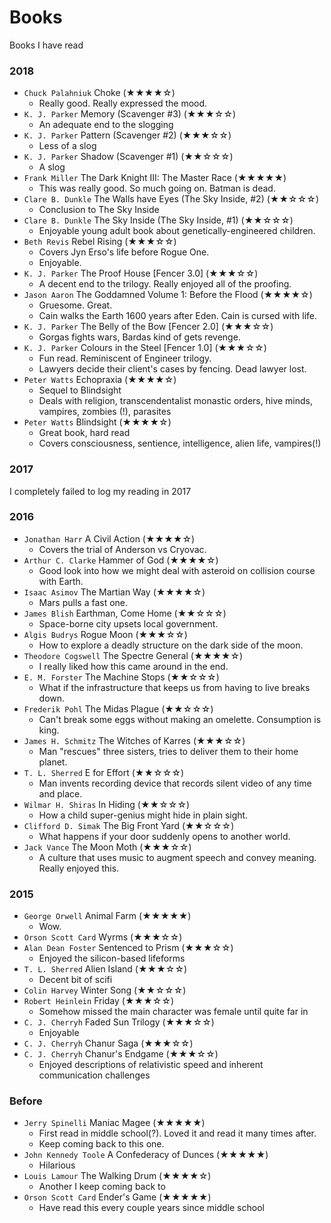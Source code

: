 # Books
Books I have read

### 2018

* `Chuck Palahniuk` Choke (★★★★☆)
    * Really good. Really expressed the mood.
* `K. J. Parker` Memory (Scavenger #3) (★★★☆☆)
    * An adequate end to the slogging
* `K. J. Parker` Pattern (Scavenger #2) (★★★☆☆)
    * Less of a slog
* `K. J. Parker` Shadow (Scavenger #1) (★★☆☆☆)
    * A slog
* `Frank Miller` The Dark Knight III: The Master Race (★★★★★)
    * This was really good. So much going on. Batman is dead.
* `Clare B. Dunkle` The Walls have Eyes (The Sky Inside, #2) (★★☆☆☆)
    * Conclusion to The Sky Inside
* `Clare B. Dunkle` The Sky Inside (The Sky Inside, #1) (★★☆☆☆)
    * Enjoyable young adult book about genetically-engineered children.
* `Beth Revis` Rebel Rising (★★★☆☆)
    * Covers Jyn Erso's life before Rogue One.
    * Enjoyable.
* `K. J. Parker` The Proof House [Fencer 3.0] (★★★☆☆)
    * A decent end to the trilogy. Really enjoyed all of the proofing.
* `Jason Aaron` The Goddamned Volume 1: Before the Flood (★★★★☆)
    * Gruesome. Great.
    * Cain walks the Earth 1600 years after Eden. Cain is cursed with life.
* `K. J. Parker` The Belly of the Bow [Fencer 2.0] (★★★☆☆)
    * Gorgas fights wars, Bardas kind of gets revenge.
* `K. J. Parker` Colours in the Steel [Fencer 1.0] (★★★☆☆)
    * Fun read. Reminiscent of Engineer trilogy.
    * Lawyers decide their client's cases by fencing. Dead lawyer lost.
* `Peter Watts` Echopraxia (★★★★☆)
    * Sequel to Blindsight
    * Deals with religion, transcendentalist monastic orders, hive minds, vampires, zombies (!), parasites
* `Peter Watts` Blindsight (★★★★☆)
    * Great book, hard read
    * Covers consciousness, sentience, intelligence, alien life, vampires(!)

### 2017
I completely failed to log my reading in 2017

### 2016

* `Jonathan Harr` A Civil Action (★★★★☆)
    * Covers the trial of Anderson vs Cryovac.
* `Arthur C. Clarke` Hammer of God (★★★★☆)
    * Good look into how we might deal with asteroid on collision course with Earth.
* `Isaac Asimov` The Martian Way (★★★★☆)
    * Mars pulls a fast one.
* `James Blish` Earthman, Come Home (★★☆☆☆)
    * Space-borne city upsets local government.
* `Algis Budrys` Rogue Moon (★★★☆☆)
    * How to explore a deadly structure on the dark side of the moon.
* `Theodore Cogswell` The Spectre General (★★★★☆)
    * I really liked how this came around in the end.
* `E. M. Forster` The Machine Stops (★★☆☆☆)
    * What if the infrastructure that keeps us from having to live breaks down.
* `Frederik Pohl` The Midas Plague (★★☆☆☆)
    * Can't break some eggs without making an omelette. Consumption is king.
* `James H. Schmitz` The Witches of Karres (★★★☆☆)
    * Man "rescues" three sisters, tries to deliver them to their home planet.
* `T. L. Sherred` E for Effort (★★☆☆☆)
    * Man invents recording device that records silent video of any time and place.
* `Wilmar H. Shiras` In Hiding (★★☆☆☆)
    * How a child super-genius might hide in plain sight.
* `Clifford D. Simak` The Big Front Yard (★★☆☆☆)
    * What happens if your door suddenly opens to another world.
* `Jack Vance` The Moon Moth (★★★☆☆)
    * A culture that uses music to augment speech and convey meaning. Really enjoyed this.

### 2015

* `George Orwell` Animal Farm (★★★★★)
    * Wow.
* `Orson Scott Card` Wyrms (★★★☆☆)
* `Alan Dean Foster` Sentenced to Prism (★★★☆☆)
    * Enjoyed the silicon-based lifeforms
* `T. L. Sherred` Alien Island (★★★☆☆)
    * Decent bit of scifi
* `Colin Harvey` Winter Song (★★☆☆☆)
* `Robert Heinlein` Friday (★★★☆☆)
    * Somehow missed the main character was female until quite far in
* `C. J. Cherryh` Faded Sun Trilogy (★★★☆☆)
    * Enjoyable
* `C. J. Cherryh` Chanur Saga (★★★☆☆)
* `C. J. Cherryh` Chanur's Endgame (★★★☆☆)
    * Enjoyed descriptions of relativistic speed and inherent communication challenges

### Before

* `Jerry Spinelli` Maniac Magee (★★★★★)
    * First read in middle school(?). Loved it and read it many times after.
    * Keep coming back to this one.
* `John Kennedy Toole` A Confederacy of Dunces (★★★★★)
    * Hilarious
* `Louis Lamour` The Walking Drum (★★★★☆)
    * Another I keep coming back to
* `Orson Scott Card` Ender's Game (★★★★★)
    * Have read this every couple years since middle school

